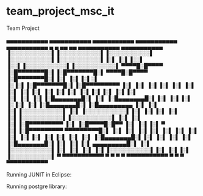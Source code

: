 # team_project_msc_it
Team Project 

 ▄▄▄▄▄▄▄▄▄▄▄  ▄▄▄▄▄▄▄▄▄▄▄  ▄▄▄▄▄▄▄▄▄▄▄       ▄▄▄▄▄▄▄▄▄▄▄  ▄▄▄▄▄▄▄▄▄▄▄  ▄         ▄  ▄▄       ▄▄  ▄▄▄▄▄▄▄▄▄▄▄  ▄▄▄▄▄▄▄▄▄▄▄ 
▐░░░░░░░░░░░▌▐░░░░░░░░░░░▌▐░░░░░░░░░░░▌     ▐░░░░░░░░░░░▌▐░░░░░░░░░░░▌▐░▌       ▐░▌▐░░▌     ▐░░▌▐░░░░░░░░░░░▌▐░░░░░░░░░░░▌
 ▀▀▀▀█░█▀▀▀▀ ▐░█▀▀▀▀▀▀▀█░▌▐░█▀▀▀▀▀▀▀█░▌      ▀▀▀▀█░█▀▀▀▀ ▐░█▀▀▀▀▀▀▀█░▌▐░▌       ▐░▌▐░▌░▌   ▐░▐░▌▐░█▀▀▀▀▀▀▀█░▌▐░█▀▀▀▀▀▀▀▀▀ 
     ▐░▌     ▐░▌       ▐░▌▐░▌       ▐░▌          ▐░▌     ▐░▌       ▐░▌▐░▌       ▐░▌▐░▌▐░▌ ▐░▌▐░▌▐░▌       ▐░▌▐░▌          
     ▐░▌     ▐░▌       ▐░▌▐░█▄▄▄▄▄▄▄█░▌          ▐░▌     ▐░█▄▄▄▄▄▄▄█░▌▐░▌       ▐░▌▐░▌ ▐░▐░▌ ▐░▌▐░█▄▄▄▄▄▄▄█░▌▐░█▄▄▄▄▄▄▄▄▄ 
     ▐░▌     ▐░▌       ▐░▌▐░░░░░░░░░░░▌          ▐░▌     ▐░░░░░░░░░░░▌▐░▌       ▐░▌▐░▌  ▐░▌  ▐░▌▐░░░░░░░░░░░▌▐░░░░░░░░░░░▌
     ▐░▌     ▐░▌       ▐░▌▐░█▀▀▀▀▀▀▀▀▀           ▐░▌     ▐░█▀▀▀▀█░█▀▀ ▐░▌       ▐░▌▐░▌   ▀   ▐░▌▐░█▀▀▀▀▀▀▀▀▀  ▀▀▀▀▀▀▀▀▀█░▌
     ▐░▌     ▐░▌       ▐░▌▐░▌                    ▐░▌     ▐░▌     ▐░▌  ▐░▌       ▐░▌▐░▌       ▐░▌▐░▌                    ▐░▌
     ▐░▌     ▐░█▄▄▄▄▄▄▄█░▌▐░▌                    ▐░▌     ▐░▌      ▐░▌ ▐░█▄▄▄▄▄▄▄█░▌▐░▌       ▐░▌▐░▌           ▄▄▄▄▄▄▄▄▄█░▌
     ▐░▌     ▐░░░░░░░░░░░▌▐░▌                    ▐░▌     ▐░▌       ▐░▌▐░░░░░░░░░░░▌▐░▌       ▐░▌▐░▌          ▐░░░░░░░░░░░▌
      ▀       ▀▀▀▀▀▀▀▀▀▀▀  ▀                      ▀       ▀         ▀  ▀▀▀▀▀▀▀▀▀▀▀  ▀         ▀  ▀            ▀▀▀▀▀▀▀▀▀▀▀ 
                                                                                                                          






Running JUNIT in Eclipse: 
  
Running postgre library: 
